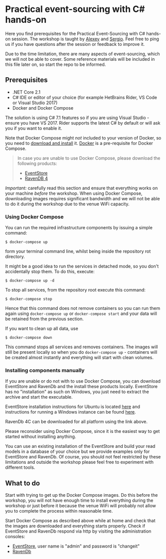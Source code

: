 # Practical event-sourcing with C# hands-on

Here you find prerequisites for the Practical Event-Sourcing with C# hands-on session. The workshop is taught by [Alexey](https://twitter.com/Zimareff) and [Sergio](https://twitter.com/ragingkore). Feel free to ping us if you have questions after the session or feedback to improve it.

Due to the time limitation, there are many aspects of event-sourcing, which we will not be able to cover. Some reference materials will be included in this file later on, so start the repo to be informed.

## Prerequisites

- .NET Core 2.1
- C# IDE or editor of your choice (for example HetBrains Rider, VS Code or Visual Studio 2017)
- Docker and Docker Compose

The solution is using C# 7.1 features so if you are using Visual Studio - ensure you have VS 2017. Rider supports the latest C# by default or will ask you if you want to enable it.

Note that Docker Compose might _not_ included to your version of Docker, so you need to [download and install](https://docs.docker.com/compose/install/) it. [Docker](https://docs.docker.com/install/) is a pre-requisite for Docker Compose.

> In case you are unable to use Docker Compose, please download the following products:
>- [EventStore](https://eventstore.org/downloads/)
>- [RavenDB 4](https://ravendb.net/downloads)

*Important:* carefully read this section and ensure that everything works on your machine _before_ the workshop. When using Docker Compose, downloading images requires significant bandwidth and we will not be able to do it during the workshop due to the venue WiFi capacity.

### Using Docker Compose

You can run the required infrastructure components by issuing a simple command:

```
$ docker-compose up
```

form your terminal command line, whilst being inside the repository rot directory.

It might be a good idea to run the services in detached mode, so you don't accidentally stop them. To do this, execute:

```
$ docker-compose up -d
```

To stop all services, from the repository root execute this command:

```
$ docker-compose stop
```

Hence that this command does not remove containers so you can run them again using `docker-compose up` or `docker-compose start` and your data will be retained from the previous section.

If you want to clean up all data, use

```
$ docker-compose down
```

This command stops all services and removes containers. The images will still be present locally so when you do `docker-compose up` - containers will be created almost instantly and everything will start with clean volumes.

### Installing components manually

If you are unable or do not with to use Docker Compose, you can download EventStore and RavenDb and the install these products locally. EventStore has no "installation" as such on Windows, you just need to extract the archive and start the executable.

EventStore installation instructions for Ubuntu is located [here](https://eventstore.org/docs/server/installing-from-debian-repositories/)
and instructions for running a Windows instance can be found [here](https://eventstore.org/docs/server/).

RavenDb 4C can be downloaded for all platform using the link above.

Please reconsider using Docker Compose, since it is the easiest way to get started without installing anything.

You can use an existing installation of the EventStore and build your read models in a database of your choice but we provide examples only for EventStore and RavenDb. Of course, you should not feel restricted by these limitations and outside the workshop please feel free to experiment with different tools.

## What to do

Start with trying to get up the Docker Compose images. Do this before the workshop, you will not have enough time to install everything during the workshop or just before it because the venue WiFi will probably not allow you to complete the process within reasonable time.

Start Docker Compose as described above while at home and check that the images are downloaded and everything starts properly. Check if EventStore and RavenDb respond via http by visiting the administration consoles:

- [EventStore](http://localhost:2113), user name is "admin" and password is "changeit"
- [RavenDb](http://localhost:8080)
